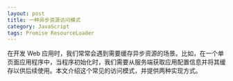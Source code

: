 ```yaml
---
layout: post
title: 一种异步资源访问模式
category: JavaScript
tags: Promise ResourceLoader
---
```


在开发 Web 应用时，我们常常会遇到需要缓存异步资源的场景。比如，在一个单页面应用程序中，当程序初始化时，我们需要从服务端获取应用配置信息并将其缓存以供后续使用。本文介绍这个常见的访问模式，并提供两种实现方式。

<!--more-->


